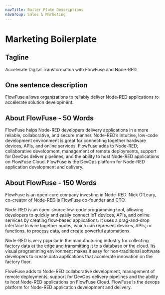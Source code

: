 ```yaml
---
navTitle: Boiler Plate Descriptions
navGroup: Sales & Marketing
---
```


# Marketing Boilerplate

## Tagline

Accelerate Digital Transformation with FlowFuse and Node-RED

## One sentence description

FlowFuse allows organizations to reliably deliver Node-RED applications to accelerate solution development.

## About FlowFuse - 50 Words

FlowFuse helps Node-RED developers delivery applications in a more reliable, collaborative, and secure manner. Node-RED’s intuitive, low-code development environment is great for connecting together hardware devices, APIs, and online services. FlowFuse adds to Node-RED; collaborative development, management of remote deployments, support for DevOps deliver pipelines, and the ability to host Node-RED applications on FlowFuse Cloud. FlowFuse is the DevOps platform for Node-RED application development and delivery.

## About FlowFuse - 150 Words

FlowFuse is an open-core company investing in Node-RED. Nick O’Leary, co-creator of Node-RED is FlowFuse co-founder and CTO. 

Node-RED is an open-source low-code programming tool, allowing developers to quickly and easily connect IoT devices, APIs, and online services by creating flow-based applications. It uses a drag-and-drop interface to wire together nodes, which can represent devices, APIs, or functions, to process data, and create powerful automations. 

Node-RED is very popular in the manufacturing industry for collecting factory data at the edge and transmitting it to a database or the cloud. Its visual programming environment makes it easy for non-traditional software developers to create data applications that accelerate innovation on the factory floor.

FlowFuse adds to Node-RED collaborative development, management of remote deployments, support for DevOps delivery pipelines and the ability to host Node-RED applications on FlowFuse Cloud. FlowFuse is the devops platform for Node-RED application development and delivery.
